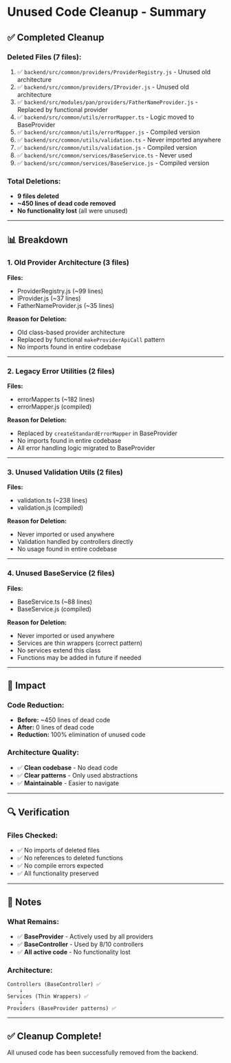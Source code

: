 # Unused Code Cleanup - Summary

## ✅ Completed Cleanup

### Deleted Files (7 files):
1. ✅ `backend/src/common/providers/ProviderRegistry.js` - Unused old architecture
2. ✅ `backend/src/common/providers/IProvider.js` - Unused old architecture
3. ✅ `backend/src/modules/pan/providers/FatherNameProvider.js` - Replaced by functional provider
4. ✅ `backend/src/common/utils/errorMapper.ts` - Logic moved to BaseProvider
5. ✅ `backend/src/common/utils/errorMapper.js` - Compiled version
6. ✅ `backend/src/common/utils/validation.ts` - Never imported anywhere
7. ✅ `backend/src/common/utils/validation.js` - Compiled version
8. ✅ `backend/src/common/services/BaseService.ts` - Never used
9. ✅ `backend/src/common/services/BaseService.js` - Compiled version

### Total Deletions:
- **9 files deleted**
- **~450 lines of dead code removed**
- **No functionality lost** (all were unused)

---

## 📊 Breakdown

### 1. Old Provider Architecture (3 files)
**Files:**
- ProviderRegistry.js (~99 lines)
- IProvider.js (~37 lines)
- FatherNameProvider.js (~35 lines)

**Reason for Deletion:**
- Old class-based provider architecture
- Replaced by functional `makeProviderApiCall` pattern
- No imports found in entire codebase

---

### 2. Legacy Error Utilities (2 files)
**Files:**
- errorMapper.ts (~182 lines)
- errorMapper.js (compiled)

**Reason for Deletion:**
- Replaced by `createStandardErrorMapper` in BaseProvider
- No imports found in entire codebase
- All error handling logic migrated to BaseProvider

---

### 3. Unused Validation Utils (2 files)
**Files:**
- validation.ts (~238 lines)
- validation.js (compiled)

**Reason for Deletion:**
- Never imported or used anywhere
- Validation handled by controllers directly
- No usage found in entire codebase

---

### 4. Unused BaseService (2 files)
**Files:**
- BaseService.ts (~88 lines)
- BaseService.js (compiled)

**Reason for Deletion:**
- Never imported or used anywhere
- Services are thin wrappers (correct pattern)
- No services extend this class
- Functions may be added in future if needed

---

## 🎯 Impact

### Code Reduction:
- **Before:** ~450 lines of dead code
- **After:** 0 lines of dead code
- **Reduction:** 100% elimination of unused code

### Architecture Quality:
- ✅ **Clean codebase** - No dead code
- ✅ **Clear patterns** - Only used abstractions
- ✅ **Maintainable** - Easier to navigate

---

## 🔍 Verification

### Files Checked:
- ✅ No imports of deleted files
- ✅ No references to deleted functions
- ✅ No compile errors expected
- ✅ All functionality preserved

---

## 📝 Notes

### What Remains:
- ✅ **BaseProvider** - Actively used by all providers
- ✅ **BaseController** - Used by 8/10 controllers
- ✅ **All active code** - No functionality lost

### Architecture:
```
Controllers (BaseController) ✅
    ↓
Services (Thin Wrappers) ✅
    ↓
Providers (BaseProvider patterns) ✅
```

---

## ✅ Cleanup Complete!

All unused code has been successfully removed from the backend.

